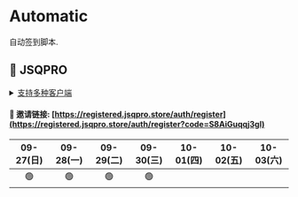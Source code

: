 # Automatic

自动签到脚本.



## 🎯 JSQPRO

<details>
  <summary><a href="https://jsqpro.link/doc/#/">支持多种客户端</a></summary>

  - **SSR**
  - **SSD**
  - **Clash**
  - **Surge**
  - **V2RayN**
  - **Kitsunebi**
  - **Surfboard**
  - **Quantumult**
  - **QuantumultX**
  - **Shadowrocket**
</details>




#### 🔗 邀请链接:  [https://registered.jsqpro.store/auth/register](https://registered.jsqpro.store/auth/register?code=S8AiGuqqj3gl)



<!-- @protocol:jsqpro:start -->
<!-- checked:2021-09-01T09:58:54;2021-09-02T09:59:10;2021-09-03T13:44:22;2021-09-04T13:44:39;2021-09-05T13:44:55;2021-09-06T13:45:06;2021-09-07T10:24:14;2021-09-08T10:24:30;2021-09-13T09:58:32;2021-09-14T09:58:48;2021-09-15T09:59:08;2021-09-22T09:20:38;2021-09-23T09:20:51;2021-09-24T09:21:08;2021-09-25T09:21:24;2021-09-26T09:21:41;2021-09-27T09:21:58;2021-09-28T09:22:15;2021-09-29T10:27:07;2021-09-29T10:27:07 -->

| 09-27(日) | 09-28(一) | 09-29(二) | 09-30(三) | 10-01(四) | 10-02(五) | 10-03(六) |
| :-------: | :-------: | :-------: | :-------: | :-------: | :-------: | :-------: |
|    🟢     |    🟢     |    🟢     |    🟢     |           |           |           |

<!-- @protocol:jsqpro:end -->
